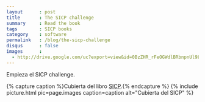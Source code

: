 ```yaml
---
layout      : post
title       : The SICP challenge
summary     : Read the book
tags        : SICP books
category    : software
permalink   : /blog/the-sicp-challenge
disqus      : false
images      :
  - http://drive.google.com/uc?export=view&id=0BzZHR_rFeOGWdlBRbnpnUl9LSTA
---
```


<p>Empieza el SICP challenge.</p>

{% capture caption %}Cubierta del libro <a href="http://mitpress.mit.edu/sicp/" target="_blank">SICP</a>.{% endcapture %}
{% include picture.html pic=page.images caption=caption alt="Cubierta del SICP" %}